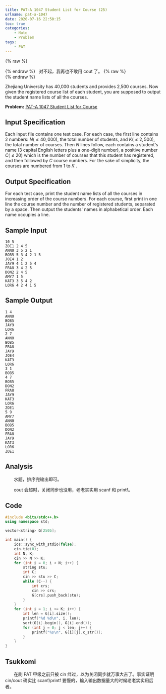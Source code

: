```yaml
---
title: PAT-A 1047 Student List for Course (25)
urlname: pat-a-1047
date: 2020-07-16 22:50:15
toc: true
categories:
    - Note
    - Problem
tags:
    - PAT
---
```


{% raw %}<article class="message is-success"><div class="message-body">{% endraw %}
<span class="icon"><i class="fa fa-check mr-2"></i></span>&nbsp;&nbsp;对不起，我再也不敢用 cout 了。
{% raw %}</div></article>{% endraw %}

Zhejiang University has 40,000 students and provides 2,500 courses. Now given the registered course list of each student, you are supposed to output the student name lists of all the courses.

<!--more-->

**Problem:**&nbsp;[PAT-A 1047 Student List for Course](https://pintia.cn/problem-sets/994805342720868352/problems/994805433955368960 "PAT-A 1047 Student List for Course")

## Input Specification

Each input file contains one test case. For each case, the first line contains 2 numbers: $N(≤40,000)$, the total number of students, and $K(≤2,500)$, the total number of courses. Then $N$ lines follow, each contains a student's name (3 capital English letters plus a one-digit number), a positive number $C(≤20)$ which is the number of courses that this student has registered, and then followed by $C$ course numbers. For the sake of simplicity, the courses are numbered from 1 to $K$ .

## Output Specification

For each test case, print the student name lists of all the courses in increasing order of the course numbers. For each course, first print in one line the course number and the number of registered students, separated by a space. Then output the students' names in alphabetical order. Each name occupies a line.

## Sample Input

```
10 5
ZOE1 2 4 5
ANN0 3 5 2 1
BOB5 5 3 4 2 1 5
JOE4 1 2
JAY9 4 1 2 5 4
FRA8 3 4 2 5
DON2 2 4 5
AMY7 1 5
KAT3 3 5 4 2
LOR6 4 2 4 1 5
```

## Sample Output

```
1 4
ANN0
BOB5
JAY9
LOR6
2 7
ANN0
BOB5
FRA8
JAY9
JOE4
KAT3
LOR6
3 1
BOB5
4 7
BOB5
DON2
FRA8
JAY9
KAT3
LOR6
ZOE1
5 9
AMY7
ANN0
BOB5
DON2
FRA8
JAY9
KAT3
LOR6
ZOE1
```

## Analysis

&emsp;&emsp;水题，排序完输出即可。

&emsp;&emsp;cout 会超时，关闭同步也没用，老老实实用 scanf 和 printf。

## Code

``` cpp
#include <bits/stdc++.h>
using namespace std;

vector<string> G[2505];

int main() {
    ios::sync_with_stdio(false);
    cin.tie(0);
    int N, K;
    cin >> N >> K;
    for (int i = 0; i < N; i++) {
        string stu;
        int C;
        cin >> stu >> C;
        while (C--) {
            int crs;
            cin >> crs;
            G[crs].push_back(stu);
        }
    }
    for (int i = 1; i <= K; i++) {
        int len = G[i].size();
        printf("%d %d\n", i, len);
        sort(G[i].begin(), G[i].end());
        for (int j = 0; j < len; j++) {
            printf("%s\n", G[i][j].c_str());
        }
    }
}
```

## Tsukkomi

&emsp;&emsp;在刷 PAT 甲级之前只被 cin 绊过，以为关闭同步就万事大吉了。事实证明 cin/cout 确实比 scanf/printf 要慢的，输入输出数据量大的时候老老实实用后者。